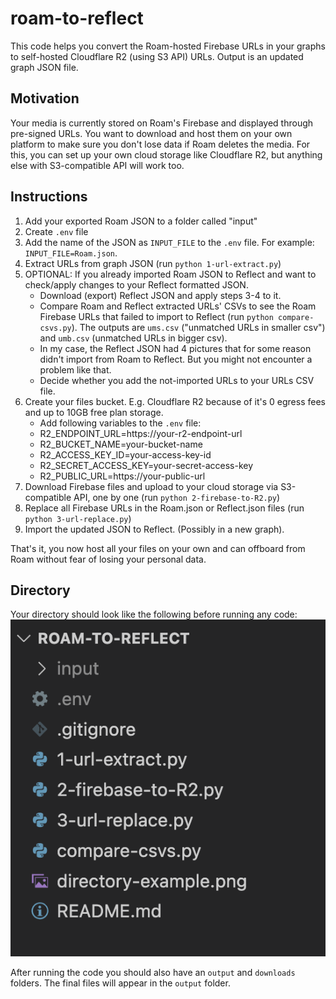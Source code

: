# roam-to-reflect
This code helps you convert the Roam-hosted Firebase URLs in your graphs to self-hosted Cloudflare R2 (using S3 API) URLs. Output is an updated graph JSON file.

## Motivation
Your media is currently stored on Roam's Firebase and displayed through pre-signed URLs. You want to download and host them on your own platform to make sure you don't lose data if Roam deletes the media. For this, you can set up your own cloud storage like Cloudflare R2, but anything else with S3-compatible API will work too. 

## Instructions
1. Add your exported Roam JSON to a folder called "input"
2. Create `.env` file
3. Add the name of the JSON as `INPUT_FILE` to the `.env` file. For example: `INPUT_FILE=Roam.json`.
4. Extract URLs from graph JSON (run `python 1-url-extract.py`)
5. OPTIONAL: If you already imported Roam JSON to Reflect and want to check/apply changes to your Reflect formatted JSON.
    - Download (export) Reflect JSON and apply steps 3-4 to it.
    - Compare Roam and Reflect extracted URLs' CSVs to see the Roam Firebase URLs that failed to import to Reflect (run `python compare-csvs.py`). The outputs are `ums.csv` ("unmatched URLs in smaller csv") and `umb.csv` (unmatched URLs in bigger csv).
    - In my case, the Reflect JSON had 4 pictures that for some reason didn't import from Roam to Reflect. But you might not encounter a problem like that.
    - Decide whether you add the not-imported URLs to your URLs CSV file.
4. Create your files bucket. E.g. Cloudflare R2 because of it's 0 egress fees and up to 10GB free plan storage.
    - Add following variables to the `.env` file:
    - R2_ENDPOINT_URL=https://your-r2-endpoint-url
    - R2_BUCKET_NAME=your-bucket-name
    - R2_ACCESS_KEY_ID=your-access-key-id
    - R2_SECRET_ACCESS_KEY=your-secret-access-key
    - R2_PUBLIC_URL=https://your-public-url
5. Download Firebase files and upload to your cloud storage via S3-compatible API, one by one (run `python 2-firebase-to-R2.py`)
6. Replace all Firebase URLs in the Roam.json or Reflect.json files (run `python 3-url-replace.py`)
7. Import the updated JSON to Reflect. (Possibly in a new graph).

That's it, you now host all your files on your own and can offboard from Roam without fear of losing your personal data.

## Directory
Your directory should look like the following before running any code:
![Directory Example](directory-example.png)

After running the code you should also have an `output` and `downloads` folders. The final files will appear in the `output` folder.
